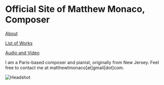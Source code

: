 # Official Site of Matthew Monaco, Composer

[About](/about)

[List of Works](/list-of-works)

[Audio and Video](/audio-and-video)

I am a Paris-based composer and pianist, originally from New Jersey. Feel free to contact me at matthewtmonaco[at]gmail[dot]com.

![Headshot](IMG_9929_0.jpg)

